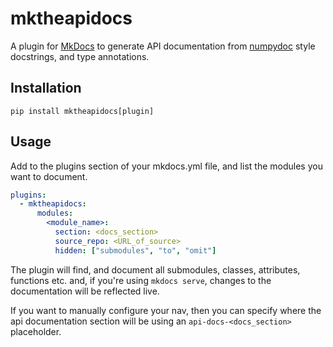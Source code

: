 # mktheapidocs

A plugin for [MkDocs](http://mkdocs.org) to generate API documentation from [numpydoc](http://numpydoc.readthedocs.org) style docstrings, and type annotations.

## Installation

`pip install mktheapidocs[plugin]`

## Usage

Add to the plugins section of your mkdocs.yml file, and list the modules you want to document.

```yaml
plugins:
  - mktheapidocs:
      modules: 
        <module_name>:
          section: <docs_section> 
          source_repo: <URL_of_source>
          hidden: ["submodules", "to", "omit"]
```

The plugin will find, and document all submodules, classes, attributes, functions etc. and, if you're using `mkdocs serve`, changes to the documentation will be reflected live.

If you want to manually configure your nav, then you can specify where the api documentation section will be using an `api-docs-<docs_section>` placeholder.